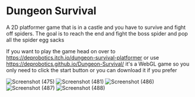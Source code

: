 # Dungeon Survival
 A 2D platformer game that is in a castle and you have to survive and fight  off spiders. The goal is to reach the end and fight the boss spider and pop all the spider egg sacks
 
 If you want to play the game head on over to https://deprobotics.itch.io/dungeon-survival-platformer or use https://deprobotics.github.io/Dungeon-Survival/ it's a WebGL game so you only need to click the start button or you can download it if you prefer
 
![Screenshot (475)](https://user-images.githubusercontent.com/64322975/211339646-b5b37227-3e1a-4bc3-b83e-eb4b28dcf99b.png)
![Screenshot (481)](https://user-images.githubusercontent.com/64322975/211339765-cb8dd028-350f-4f9d-b599-3345ffaa8839.png)
![Screenshot (486)](https://user-images.githubusercontent.com/64322975/211339841-5730c337-07eb-4a1f-9c26-1f0c0f9afab2.png)
![Screenshot (487)](https://user-images.githubusercontent.com/64322975/211345714-0235bdb7-dac0-46ba-88af-15ab57dff4c3.png)
![Screenshot (488)](https://user-images.githubusercontent.com/64322975/211345721-81c4e3ec-2931-4b13-9c56-c0e1e31fe4d2.png)
